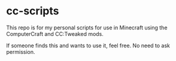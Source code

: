 # cc-scripts
This repo is for my personal scripts for use in Minecraft using the ComputerCraft and CC:Tweaked mods.

If someone finds this and wants to use it, feel free. No need to ask permission.
